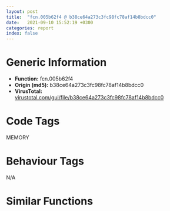 ```yaml
---
layout: post
title:  "fcn.005b62f4 @ b38ce64a273c3fc98fc78af14b8bdcc0"
date:   2021-09-10 15:52:19 +0300
categories: report
index: false
---
```


# Generic Information
- **Function:** fcn.005b62f4
- **Origin (md5):** b38ce64a273c3fc98fc78af14b8bdcc0
- **VirusTotal:** [virustotal.com/gui/file/b38ce64a273c3fc98fc78af14b8bdcc0][virustotal_ref]

# Code Tags
<span class="tag" id="MEMORY">MEMORY</span>


# Behaviour Tags
<span class="bhv-tag" id="na">N/A</span>

# Similar Functions
<script type="text/javascript" src="https://www.gstatic.com/charts/loader.js"></script>
<script type="text/javascript">

    google.charts.load('current', {'packages':['corechart']});
    google.charts.setOnLoadCallback(drawChart);

    function drawChart() {
    var data = new google.visualization.DataTable();
        data.addColumn('number', 'X');
        data.addColumn('number', 'Y');
        data.addColumn({type: 'string', role: 'tooltip', 'p': {'html': true}});
        data.addColumn({'type': 'string', 'role': 'style'});
        
        data.addRows([
    [-42.87651824951172, 31.333154678344727, '<b><a href="/report/fcn.005b62f4@b38ce64a273c3fc98fc78af14b8bdcc0">fcn.005b62f4</a><br>@b38ce64a273c3fc98fc78af14b8bdcc0</b><br>', 'point { fill-color: #e0440e; }'],
[15.101462364196777, -205.5974884033203, '<b><a href="/report/fcn.004023aa@90aa43862e75a7f78f2655241632f0e5">fcn.004023aa</a><br>@90aa43862e75a7f78f2655241632f0e5</b><br>', 'null'],
[-72.93640899658203, -83.53760528564453, '<b><a href="/report/fcn.00407b2b@7dd153bad1771b9e8d5266a341ebf949">fcn.00407b2b</a><br>@7dd153bad1771b9e8d5266a341ebf949</b><br>', 'null'],
[77.10448455810547, 29.274511337280273, '<b><a href="/report/fcn.004013c0@562bf33eb57e8c08a86e538e69918c30">fcn.004013c0</a><br>@562bf33eb57e8c08a86e538e69918c30</b><br>', 'null'],
[-150.4180450439453, 47.84467315673828, '<b><a href="/report/fcn.00523c15@da37d90419c1292c0f16cbfd1f66402d">fcn.00523c15</a><br>@da37d90419c1292c0f16cbfd1f66402d</b><br>', 'null'],
[-96.27490234375, -21.730806350708008, '<b><a href="/report/fcn.00405da2@ea9c1e2eeb951a8e6185c6674c228f98">fcn.00405da2</a><br>@ea9c1e2eeb951a8e6185c6674c228f98</b><br>', 'null'],
[103.64215087890625, -56.84614181518555, '<b><a href="/report/fcn.00401def@dd7278b699f8b751b4e28f3abe51fa08">fcn.00401def</a><br>@dd7278b699f8b751b4e28f3abe51fa08</b><br>', 'null'],
[-68.58417510986328, 93.94145965576172, '<b><a href="/report/fcn.0054ec2d@9a2108de6665bf53e42d7cbbbe5a0866">fcn.0054ec2d</a><br>@9a2108de6665bf53e42d7cbbbe5a0866</b><br>', 'null'],
[31.662811279296875, 81.22350311279297, '<b><a href="/report/fcn.00405d1e@1c48774da6a3dd4bf3ea41716a332c61">fcn.00405d1e</a><br>@1c48774da6a3dd4bf3ea41716a332c61</b><br>', 'null'],
[-49.10285949707031, -195.1463623046875, '<b><a href="/report/fcn.006db003@4b0f64217d092c5f535224282602e937">fcn.006db003</a><br>@4b0f64217d092c5f535224282602e937</b><br>', 'null'],
[37.509681701660156, -42.47313690185547, '<b><a href="/report/fcn.00402162@db863ed6a700d7bfd018a178d481bd23">fcn.00402162</a><br>@db863ed6a700d7bfd018a178d481bd23</b><br>', 'null'],

        ]);

    var options = {
        title: 'Similarity Plot',
        legend: 'none',
        colors: ['#dedbd9', '#e6693e', '#ec8f6e', '#f3b49f', '#f6c7b6'],
        tooltip: {isHtml: true, trigger: 'both'},
        explorer: {
        actions: ["dragToZoom", "rightClickToReset"],
        },
        chartArea: {
        width: '80%',
        height: '80%'
        },
        width: '100%',
        height: '100%'
    };

    var chart = new google.visualization.ScatterChart(document.getElementById('chart_div'));

    chart.draw(data, options);
    }
    
</script>


<div id="chart_div" style="width: 100%px; height: 100%;"></div>

# Disassembled Code
{% highlight nasm %}

push ebp
mov ebp, esp
sub esp, 0xa0
mov eax, dword[ebp-0x34]
sub eax, dword[ebp-0x28]
mov dword[ebp-0x2c], eax
mov eax, dword[ebp-0x3c]
add eax, dword[ebp-0x14]
mov dword[ebp-4], eax
mov eax, dword[ebp-0x4c]
sub eax, dword[ebp-0x58]
mov dword[ebp-8], eax
mov eax, dword[ebp-0x50]
add eax, dword[ebp-0x24]
sub eax, dword[ebp-0x60]
mov dword[ebp-0x10], eax
mov eax, dword[ebp-0x54]
add eax, dword[ebp-0x44]
mov dword[ebp-0xc], eax
mov eax, dword[ebp-0x2c]
add eax, dword[ebp-0x14]
add eax, dword[ebp-0x4c]
mov dword[ebp-0x38], eax
mov eax, dword[ebp-0x10]
add eax, dword[ebp-0x50]
mov dword[ebp-0xc], eax
mov eax, dword[ebp-0x64]
sub eax, dword[ebp-0x1c]
mov dword[ebp-0x34], eax
mov eax, dword[ebp-0x14]
sub eax, dword[ebp-0x58]
mov dword[ebp-0x34], eax
mov eax, dword[ebp-0x30]
sub eax, dword[ebp-0x3c]
mov dword[ebp-0x34], eax
mov eax, dword[ebp-0x28]
add eax, dword[ebp-0x28]
mov dword[ebp-0x2c], eax
mov eax, dword[ebp-0x58]
cmp eax, dword[ebp-0x10]
jae 0x5b637e
mov eax, dword[ebp-0x5c]
cmp eax, dword[ebp-0x40]
jne 0x5b6387
mov eax, dword[ebp-4]
cmp eax, dword[ebp-0x3c]
jbe 0x5b6387
mov eax, dword[ebp-0x58]
sub eax, dword[ebp-0x4c]
mov dword[ebp-0x5c], eax
mov eax, dword[ebp-0x50]
cmp eax, dword[ebp-0x38]
jne 0x5b639e
cmp dword[ebp-0x3c], 0
je 0x5b639e
mov eax, dword[ebp-0x20]
add eax, dword[ebp-0x2c]
mov dword[ebp-0xc], eax
mov eax, dword[ebp-0x6c]
sub eax, dword[ebp-0x38]
mov dword[ebp-0x10], eax
mov eax, dword[ebp-0x3c]
add eax, dword[ebp-0x30]
sub eax, dword[ebp-0x10]
mov dword[ebp-0x38], eax
mov eax, dword[ebp-0x50]
add eax, dword[ebp-4]
mov dword[ebp-0x48], eax
mov eax, dword[ebp-0x24]
add eax, dword[ebp-0x44]
sub eax, dword[ebp-0x60]
mov dword[ebp-4], eax
mov dword[ebp-0x18], 0x1f5
mov eax, dword[ebp-0x14]
sub eax, dword[ebp-0x3c]
mov dword[ebp-0xc], eax
mov eax, dword[ebp-0x14]
sub eax, dword[ebp-0x34]
mov dword[ebp-0x60], eax
mov eax, dword[ebp-0x18]
add eax, 0x1a
mov dword[ebp-0x18], eax
mov eax, dword[ebp-0x60]
sub eax, dword[ebp-0x10]
mov dword[ebp-0x20], eax
mov eax, dword[ebp-0x54]
sub eax, dword[ebp-0x28]
mov dword[ebp-0x2c], eax
cmp dword[ebp-0x18], 0x243
jb 0x5b63d8
cmp dword[ebp-0x38], 0
jbe 0x5b641d
cmp dword[ebp-0x50], 0
jne 0x5b641d
mov eax, dword[ebp-0x30]
sub eax, dword[ebp-0x24]
sub eax, dword[ebp-0x4c]
mov dword[ebp-0x60], eax
mov eax, dword[ebp-0x18]
sub eax, dword[ebp-0x50]
mov dword[ebp-0x38], eax
push 0x40
push 0x3000
push 0x119c8e
push 0
call dword[sym.imp.KERNEL32.dll_VirtualAlloc]
mov dword[ebp-0x84], eax
mov eax, dword[ebp-8]
add eax, dword[ebp-8]
add eax, dword[ebp-0x34]
mov dword[ebp-0x58], eax
mov eax, dword[ebp-0x6c]
sub eax, dword[ebp-0x2c]
add eax, dword[ebp-0x30]
mov dword[ebp-0x28], eax
mov eax, dword[ebp-0x24]
sub eax, dword[ebp-0xc]
mov dword[ebp-8], eax
mov eax, dword[ebp-0x10]
sub eax, dword[ebp-4]
mov dword[ebp-0x4c], eax
mov eax, dword[ebp-0x38]
sub eax, dword[ebp-0x64]
add eax, dword[ebp-0x1c]
mov dword[ebp-0x24], eax
mov eax, dword[ebp-0x4c]
add eax, dword[ebp-0xc]
mov dword[ebp-0x24], eax
mov eax, dword[ebp-0x30]
add eax, dword[ebp-0x24]
mov dword[ebp-0x10], eax
mov eax, dword[ebp-0x38]
add eax, dword[ebp-0x54]
mov dword[ebp-0x14], eax
mov eax, dword[ebp-0x6c]
sub eax, dword[ebp-0x38]
mov dword[ebp-0x48], eax
mov dword[ebp-0x48], 0x89a
mov eax, dword[ebp-0xc]
add eax, dword[ebp-0x64]
add eax, dword[ebp-0x38]
mov dword[ebp-0x14], eax
mov eax, dword[ebp-0x40]
add eax, dword[ebp-0x30]
mov dword[ebp-0x18], eax
mov eax, dword[ebp-0x48]
add eax, 7
mov dword[ebp-0x48], eax
mov eax, dword[ebp-0x14]
add eax, dword[ebp-0x30]
mov dword[ebp-0x54], eax
mov eax, dword[ebp-0x6c]
add eax, dword[ebp-0x14]
add eax, dword[ebp-0x34]
mov dword[ebp-0xc], eax
cmp dword[ebp-0x48], 0x8af
jb 0x5b64ad
cmp dword[ebp-8], 0
ja 0x5b64f1
mov eax, dword[ebp-0x44]
cmp eax, dword[ebp-0x24]
jbe 0x5b64fd
cmp dword[ebp-0x28], 0
jae 0x5b64fd
mov eax, dword[ebp-0x1c]
add eax, dword[ebp-0x38]
sub eax, dword[ebp-0x1c]
mov dword[ebp-0x58], eax
mov eax, dword[ebp-0x64]
add eax, dword[ebp-0x44]
sub eax, dword[ebp-4]
mov dword[ebp-0x1c], eax
mov eax, dword[ebp-0x84]
add eax, 0x39000
mov dword[ebp-0x84], eax
mov eax, dword[ebp-0x1c]
sub eax, dword[ebp-0x10]
sub eax, dword[ebp-0x1c]
mov dword[ebp-0x58], eax
mov eax, dword[ebp-0x4c]
sub eax, dword[ebp-0x10]
sub eax, dword[ebp-0xc]
mov dword[ebp-0x44], eax
mov eax, dword[ebp-0x24]
sub eax, dword[ebp-0x34]
add eax, dword[ebp-0x14]
mov dword[ebp-0x64], eax
mov eax, dword[ebp-0x30]
sub eax, dword[ebp-0xc]
sub eax, dword[ebp-0x5c]
mov dword[ebp-0x18], eax
mov dword[ebp-0x9c], 0x401000
and dword[ebp-0x28], 0
jmp 0x5b6561
mov eax, dword[ebp-0x28]
inc eax
mov dword[ebp-0x28], eax
cmp dword[ebp-0x28], 2
jae 0x5b6575
mov eax, dword[ebp-0xc]
add eax, dword[ebp-0x5c]
sub eax, dword[ebp-0x2c]
mov dword[ebp-0x44], eax
jmp 0x5b655a
mov eax, dword[ebp-0x54]
sub eax, dword[ebp-0x4c]
mov dword[ebp-8], eax
mov eax, dword[ebp-0x5c]
add eax, dword[ebp-0x5c]
mov dword[ebp-0xc], eax
mov eax, dword[ebp-0x28]
add eax, dword[ebp-0x60]
sub eax, dword[ebp-0x38]
mov dword[ebp-0x34], eax
and dword[ebp-0x68], 0
mov eax, dword[ebp-0x64]
add eax, dword[ebp-0x30]
add eax, dword[ebp-0x34]
mov dword[ebp-0x3c], eax
mov eax, dword[ebp-0x3c]
cmp eax, dword[ebp-0x48]
jbe 0x5b65bf
mov eax, dword[ebp-0x24]
cmp eax, dword[ebp-0x20]
ja 0x5b65bf
mov eax, dword[ebp-0x40]
sub eax, dword[ebp-0x24]
add eax, dword[ebp-0x4c]
mov dword[ebp-8], eax
mov eax, dword[ebp-0x2c]
add eax, dword[ebp-0x1c]
sub eax, dword[ebp-0x50]
mov dword[ebp-0x24], eax
mov eax, dword[ebp-0x24]
add eax, dword[ebp-0x1c]
mov dword[ebp-0x10], eax
mov eax, dword[ebp-0x44]
cmp eax, dword[ebp-0x50]
jae 0x5b65e4
mov eax, dword[ebp-0x1c]
cmp eax, dword[ebp-0x28]
jae 0x5b65ea
cmp dword[ebp-0x1c], 0
jne 0x5b65f3
mov eax, dword[ebp-0x64]
add eax, dword[ebp-0x60]
mov dword[ebp-4], eax
mov dword[ebp-0x90], 0xdc839568
mov eax, dword[ebp-0x54]
sub eax, dword[ebp-0x20]
mov dword[ebp-0x58], eax
mov eax, dword[ebp-0x18]
add eax, dword[ebp-0x14]
mov dword[ebp-0x4c], eax
mov dword[ebp-0x88], 0x53a71cc
mov eax, dword[ebp-0x28]
sub eax, dword[ebp-0x34]
add eax, dword[ebp-0x1c]
mov dword[ebp-8], eax
mov eax, dword[ebp-0x34]
mov dword[ebp-0x7c], eax
cmp dword[ebp-0x7c], 0x61
je 0x5b6673
cmp dword[ebp-0x7c], 0xa6
je 0x5b6681
cmp dword[ebp-0x7c], 0xbb
je 0x5b668f
cmp dword[ebp-0x7c], 0x114
je 0x5b6665
cmp dword[ebp-0x7c], 0x135
je 0x5b6657
jmp 0x5b669d
mov eax, dword[ebp-0x10]
add eax, dword[ebp-4]
add eax, dword[ebp-0x20]
mov dword[ebp-0x4c], eax
jmp 0x5b66a9
mov eax, dword[ebp-0x4c]
sub eax, dword[ebp-0x2c]
add eax, dword[ebp-0x3c]
mov dword[ebp-0x14], eax
jmp 0x5b66a9
mov eax, dword[ebp-0x40]
sub eax, dword[ebp-0x18]
add eax, dword[ebp-0x20]
mov dword[ebp-0x58], eax
jmp 0x5b66a9
mov eax, dword[ebp-0x38]
sub eax, dword[ebp-0x18]
sub eax, dword[ebp-0x24]
mov dword[ebp-0x44], eax
jmp 0x5b66a9
mov eax, dword[ebp-0x2c]
sub eax, dword[ebp-0x30]
sub eax, dword[ebp-0x28]
mov dword[ebp-0x3c], eax
jmp 0x5b66a9
mov eax, dword[ebp-0x5c]
add eax, dword[ebp-0x60]
add eax, dword[ebp-0x44]
mov dword[ebp-0x3c], eax
mov dword[ebp-0x8c], 0x773da7c0
mov eax, dword[ebp-0x1c]
imul eax, dword[ebp-0x30]
mov dword[ebp-0x38], eax
mov dword[ebp-0x70], 0x77c08ec1
mov eax, dword[ebp-0x14]
add eax, dword[ebp-0x14]
mov dword[ebp-0x54], eax
mov eax, dword[ebp-0xc]
sub eax, dword[ebp-0x38]
mov dword[ebp-0x60], eax
mov dword[ebp-0x80], 0x2c4b1279
mov eax, dword[ebp-0x30]
sub eax, dword[ebp-0x2c]
mov dword[ebp-0x40], eax
mov eax, dword[ebp-0x64]
add eax, dword[ebp-0x40]
mov dword[ebp-0x20], eax
mov dword[ebp-0x94], 0xdc8e576c
and dword[ebp-0x68], 0
cmp dword[ebp-0x68], 0xaa30
jae 0x5b6ba5
mov eax, dword[ebp-0x20]
cmp eax, dword[ebp-0x18]
jae 0x5b6722
mov eax, dword[ebp-8]
cmp eax, dword[ebp-0x14]
jne 0x5b6722
mov eax, dword[ebp-0x64]
cmp eax, dword[ebp-0x34]
ja 0x5b672e
mov eax, dword[ebp-0x28]
add eax, dword[ebp-0x50]
sub eax, dword[ebp-0x20]
mov dword[ebp-0x18], eax
mov eax, dword[ebp-0x90]
xor eax, dword[ebp-0x88]
mov dword[ebp-0x90], eax
mov eax, dword[ebp-0x3c]
sub eax, dword[ebp-0x6c]
add eax, dword[ebp-0x1c]
mov dword[ebp-0x48], eax
and dword[ebp-0x10], 0
jmp 0x5b6759
mov eax, dword[ebp-0x10]
inc eax
mov dword[ebp-0x10], eax
cmp dword[ebp-0x10], 1
jae 0x5b676a
mov eax, dword[ebp-0x3c]
add eax, dword[ebp-0x60]
mov dword[ebp-0x44], eax
jmp 0x5b6752
mov eax, dword[ebp-0x70]
xor eax, dword[ebp-0x80]
mov dword[ebp-0x70], eax
mov eax, dword[ebp-0x1c]
sub eax, dword[ebp-0x24]
sub eax, dword[ebp-0xc]
mov dword[ebp-0x2c], eax
mov eax, dword[ebp-0x80]
xor eax, dword[ebp-0x94]
mov dword[ebp-0x80], eax
mov eax, dword[ebp-0x44]
sub eax, dword[ebp-0x50]
mov dword[ebp-0x4c], eax
mov eax, dword[ebp-0x8c]
xor eax, dword[ebp-0x70]
mov dword[ebp-0x8c], eax
mov eax, dword[ebp-0x50]
sub eax, dword[ebp-0x24]
sub eax, dword[ebp-0x1c]
mov dword[ebp-4], eax
mov eax, dword[ebp-0x6c]
add eax, dword[ebp-0x14]
mov dword[ebp-0x28], eax
mov eax, dword[ebp-0x88]
add eax, dword[ebp-0x8c]
mov dword[ebp-0x88], eax
mov eax, dword[ebp-0x2c]
mov dword[ebp-0x78], eax
cmp dword[ebp-0x78], 0x26
je 0x5b680a
cmp dword[ebp-0x78], 0x2e
je 0x5b6820
cmp dword[ebp-0x78], 0x6d
je 0x5b682e
cmp dword[ebp-0x78], 0xce
je 0x5b67ff
cmp dword[ebp-0x78], 0xfc
je 0x5b683a
cmp dword[ebp-0x78], 0x127
je 0x5b6815
jmp 0x5b6848
mov eax, dword[ebp-0x5c]
sub eax, dword[ebp-0x44]
mov dword[ebp-0x10], eax
jmp 0x5b6851
mov eax, dword[ebp-0x6c]
sub eax, dword[ebp-0x1c]
mov dword[ebp-8], eax
jmp 0x5b6851
mov eax, dword[ebp-0x10]
sub eax, dword[ebp-0x10]
mov dword[ebp-0x64], eax
jmp 0x5b6851
mov eax, dword[ebp-8]
add eax, dword[ebp-0xc]
add eax, dword[ebp-0x5c]
mov dword[ebp-4], eax
jmp 0x5b6851
mov eax, dword[ebp-0x10]
imul eax, dword[ebp-0x50]
mov dword[ebp-0x18], eax
jmp 0x5b6851
mov eax, dword[ebp-0x50]
sub eax, dword[ebp-0x24]
add eax, dword[ebp-0x30]
mov dword[ebp-0xc], eax
jmp 0x5b6851
mov eax, dword[ebp-0x40]
add eax, dword[ebp-0x54]
mov dword[ebp-0x10], eax
mov eax, dword[ebp-0x70]
add eax, dword[ebp-0x80]
mov dword[ebp-0x70], eax
mov eax, dword[ebp-0x30]
add eax, dword[ebp-0x4c]
mov dword[ebp-0x40], eax
mov eax, dword[ebp-0x18]
sub eax, dword[ebp-0x4c]
add eax, dword[ebp-0x18]
mov dword[ebp-0x24], eax
mov eax, dword[ebp-0x70]
add eax, dword[ebp-0x94]
mov dword[ebp-0x70], eax
cmp dword[ebp-8], 0
je 0x5b6891
mov eax, dword[ebp-0x30]
cmp eax, dword[ebp-4]
je 0x5b689a
mov eax, dword[ebp-0x50]
cmp eax, dword[ebp-0x6c]
je 0x5b689a
mov eax, dword[ebp-0x40]
add eax, dword[ebp-8]
mov dword[ebp-0x10], eax
mov dword[ebp-0x34], 0x9c5
mov eax, dword[ebp-0x14]
sub eax, dword[ebp-0x48]
add eax, dword[ebp-4]
mov dword[ebp-0x50], eax
mov eax, dword[ebp-0x50]
add eax, dword[ebp-0x14]
sub eax, dword[ebp-4]
mov dword[ebp-0x48], eax
mov eax, dword[ebp-0x34]
add eax, 0x1f
mov dword[ebp-0x34], eax
mov eax, dword[ebp-0x28]
add eax, dword[ebp-0x48]
add eax, dword[ebp-0x60]
mov dword[ebp-0x40], eax
mov eax, dword[ebp-0x1c]
sub eax, dword[ebp-0x60]
mov dword[ebp-0x24], eax
cmp dword[ebp-0x34], 0xa03
jb 0x5b68ad
mov eax, dword[ebp-0xc]
cmp eax, dword[ebp-4]
jae 0x5b68f8
mov eax, dword[ebp-0xc]
cmp eax, dword[ebp-0x64]
ja 0x5b68f8
mov eax, dword[ebp-0x10]
cmp eax, dword[ebp-0x40]
jne 0x5b6901
mov eax, dword[ebp-0x54]
sub eax, dword[ebp-0x20]
mov dword[ebp-0x50], eax
mov eax, dword[ebp-0x3c]
add eax, dword[ebp-0x58]
mov dword[ebp-0x38], eax
mov eax, dword[ebp-0x84]
add eax, dword[ebp-0x68]
mov dword[ebp-0xa0], eax
mov eax, dword[ebp-0x3c]
sub eax, dword[ebp-0x14]
mov dword[ebp-8], eax
mov eax, dword[ebp-0x58]
add eax, dword[ebp-4]
sub eax, dword[ebp-8]
mov dword[ebp-0x2c], eax
mov eax, dword[ebp-0x54]
sub eax, dword[ebp-0x24]
add eax, dword[ebp-0x5c]
mov dword[ebp-0xc], eax
mov eax, dword[ebp-8]
sub eax, dword[ebp-0xc]
mov dword[ebp-0x2c], eax
mov eax, dword[ebp-0x9c]
add eax, dword[ebp-0x68]
mov dword[ebp-0x98], eax
mov eax, dword[ebp-0x2c]
sub eax, dword[ebp-0x30]
mov dword[ebp-0x10], eax
mov eax, dword[ebp-0x1c]
cmp eax, dword[ebp-0x44]
ja 0x5b6973
mov eax, dword[ebp-8]
cmp eax, dword[ebp-0x30]
jbe 0x5b697c
mov eax, dword[ebp-0xc]
cmp eax, dword[ebp-8]
ja 0x5b697c
mov eax, dword[ebp-0x40]
add eax, dword[ebp-0x3c]
mov dword[ebp-0x5c], eax
mov eax, dword[ebp-0x98]
mov eax, dword[eax]
sub eax, dword[ebp-0x90]
mov ecx, dword[ebp-0xa0]
mov dword[ecx], eax
mov eax, dword[ebp-4]
sub eax, dword[ebp-0x54]
mov dword[ebp-0x60], eax
mov eax, dword[ebp-4]
sub eax, dword[ebp-0x10]
sub eax, dword[ebp-0x40]
mov dword[ebp-0x54], eax
mov eax, dword[ebp-0x38]
mov dword[ebp-0x28], eax
and dword[ebp-4], 0
jmp 0x5b69ba
mov eax, dword[ebp-4]
inc eax
mov dword[ebp-4], eax
cmp dword[ebp-4], 3
jae 0x5b69cb
mov eax, dword[ebp-0x14]
sub eax, dword[ebp-0x58]
mov dword[ebp-0x60], eax
jmp 0x5b69b3
mov eax, dword[ebp-0x14]
sub eax, dword[ebp-0x60]
mov dword[ebp-0x20], eax
mov eax, dword[ebp-0x10]
sub eax, dword[ebp-0x64]
mov dword[ebp-0x20], eax
mov eax, dword[ebp-0x38]
add eax, dword[ebp-0x58]
add eax, dword[ebp-0x2c]
mov dword[ebp-0x40], eax
cmp dword[ebp-0x6c], 0
je 0x5b69f7
mov eax, dword[ebp-4]
cmp eax, dword[ebp-0x44]
jne 0x5b6a00
mov eax, dword[ebp-0x5c]
sub eax, dword[ebp-0x1c]
mov dword[ebp-0x3c], eax
mov eax, dword[ebp-0x54]
add eax, dword[ebp-0x50]
mov dword[ebp-0x1c], eax
mov eax, dword[ebp-0x68]
sub eax, 0x7b1ae
mov dword[ebp-0x68], eax
mov eax, dword[ebp-4]
add eax, dword[ebp-0x24]
mov dword[ebp-0x58], eax
mov eax, dword[ebp-0x24]
sub eax, dword[ebp-0x30]
sub eax, dword[ebp-0x64]
mov dword[ebp-0x54], eax
mov eax, dword[ebp-0x24]
cmp eax, dword[ebp-0x64]
jb 0x5b6a42
mov eax, dword[ebp-0x54]
cmp eax, dword[ebp-0x30]
jbe 0x5b6a42
mov eax, dword[ebp-0x40]
sub eax, dword[ebp-0x28]
mov dword[ebp-0x34], eax
mov eax, dword[ebp-0x14]
add eax, dword[ebp-0x44]
mov dword[ebp-8], eax
mov eax, dword[ebp-0x6c]
sub eax, dword[ebp-0xc]
mov dword[ebp-4], eax
and dword[ebp-0x20], 0
jmp 0x5b6a61
mov eax, dword[ebp-0x20]
inc eax
mov dword[ebp-0x20], eax
cmp dword[ebp-0x20], 2
jae 0x5b6a75
mov eax, dword[ebp-0x4c]
add eax, dword[ebp-0x4c]
sub eax, dword[ebp-0x28]
mov dword[ebp-0x64], eax
jmp 0x5b6a5a
mov eax, dword[ebp-4]
add eax, dword[ebp-0xc]
mov dword[ebp-0x44], eax
mov eax, dword[ebp-0x18]
sub eax, dword[ebp-0x24]
add eax, dword[ebp-0x48]
mov dword[ebp-8], eax
mov eax, dword[ebp-0x68]
sub eax, 0xad593
mov dword[ebp-0x68], eax
mov eax, dword[ebp-0x44]
sub eax, dword[ebp-8]
sub eax, dword[ebp-0x20]
mov dword[ebp-0x1c], eax
mov eax, dword[ebp-0x58]
sub eax, dword[ebp-8]
mov dword[ebp-0x34], eax
mov eax, dword[ebp-0x1c]
add eax, dword[ebp-0x34]
mov dword[ebp-0x30], eax
mov eax, dword[ebp-0x5c]
add eax, dword[ebp-0x28]
add eax, dword[ebp-0x28]
mov dword[ebp-0x14], eax
mov eax, dword[ebp-8]
cmp eax, dword[ebp-0x34]
ja 0x5b6ad7
mov eax, dword[ebp-4]
cmp eax, dword[ebp-0x6c]
jae 0x5b6ae3
mov eax, dword[ebp-0x20]
cmp eax, dword[ebp-0xc]
jne 0x5b6ae3
mov eax, dword[ebp-0x14]
sub eax, dword[ebp-0x58]
add eax, dword[ebp-0x38]
mov dword[ebp-4], eax
cmp dword[ebp-0x50], 0
je 0x5b6af1
mov eax, dword[ebp-0x2c]
cmp eax, dword[ebp-0x48]
jne 0x5b6afd
mov eax, dword[ebp-0x54]
sub eax, dword[ebp-0x14]
add eax, dword[ebp-0x18]
mov dword[ebp-0x40], eax
mov eax, dword[ebp-0x48]
add eax, dword[ebp-0x10]
mov dword[ebp-0x30], eax
mov eax, dword[ebp-0x20]
cmp eax, dword[ebp-0x4c]
jne 0x5b6b16
mov eax, dword[ebp-8]
cmp eax, dword[ebp-0x60]
jae 0x5b6b1f
mov eax, dword[ebp-0x30]
sub eax, dword[ebp-4]
mov dword[ebp-0x1c], eax
mov eax, dword[ebp-0x68]
sub eax, 0xe876
mov dword[ebp-0x68], eax
mov eax, dword[ebp-0x20]
sub eax, dword[ebp-0x54]
sub eax, dword[ebp-0x44]
mov dword[ebp-0x28], eax
mov eax, dword[ebp-0x48]
sub eax, dword[ebp-0x44]
add eax, dword[ebp-0x40]
mov dword[ebp-0x38], eax
mov eax, dword[ebp-0x2c]
add eax, dword[ebp-0x3c]
mov dword[ebp-0x20], eax
mov eax, dword[ebp-0x54]
sub eax, dword[ebp-0x1c]
sub eax, dword[ebp-0x3c]
mov dword[ebp-0x5c], eax
mov eax, dword[ebp-0x20]
sub eax, dword[ebp-0x58]
mov dword[ebp-0x14], eax
mov eax, dword[ebp-8]
add eax, dword[ebp-0x3c]
add eax, dword[ebp-4]
mov dword[ebp-0x60], eax
mov eax, dword[ebp-0x58]
sub eax, dword[ebp-0x5c]
mov dword[ebp-0x20], eax
mov eax, dword[ebp-0x28]
sub eax, dword[ebp-0x38]
sub eax, dword[ebp-0x18]
mov dword[ebp-0x58], eax
mov eax, dword[ebp-0x34]
add eax, dword[ebp-0x3c]
mov dword[ebp-0x14], eax
mov eax, dword[ebp-0x68]
add eax, 0x95106
mov dword[ebp-0x68], eax
mov eax, dword[ebp-0x68]
add eax, 0xa1eb5
mov dword[ebp-0x68], eax
jmp 0x5b66fd
mov eax, dword[ebp-0x5c]
sub eax, dword[ebp-4]
mov dword[ebp-0x1c], eax
mov eax, dword[ebp-0x84]
add eax, 0x892e
mov dword[0x45ae8f4], eax
mov eax, dword[ebp-0x48]
add eax, dword[ebp-0x18]
add eax, dword[ebp-0x18]
mov dword[ebp-0x30], eax
mov eax, dword[ebp-0x3c]
sub eax, dword[ebp-4]
add eax, dword[ebp-0x3c]
mov dword[ebp-0x2c], eax
mov eax, dword[ebp-0x40]
sub eax, dword[ebp-0x10]
mov dword[ebp-8], eax
mov eax, dword[ebp-0x40]
sub eax, dword[ebp-0x40]
mov dword[ebp-0x48], eax
mov eax, dword[ebp-0x14]
mov dword[ebp-0x74], eax
cmp dword[ebp-0x74], 0x41
je 0x5b6c47
cmp dword[ebp-0x74], 0x80
je 0x5b6c5d
cmp dword[ebp-0x74], 0xe3
je 0x5b6c2e
cmp dword[ebp-0x74], 0x135
je 0x5b6c3c
cmp dword[ebp-0x74], 0x16f
je 0x5b6c23
cmp dword[ebp-0x74], 0x179
je 0x5b6c52
jmp 0x5b6c68
mov eax, dword[ebp-8]
add eax, dword[ebp-0x18]
mov dword[ebp-0x44], eax
jmp 0x5b6c74
mov eax, dword[ebp-0x44]
add eax, dword[ebp-0x6c]
sub eax, dword[ebp-0x40]
mov dword[ebp-0x48], eax
jmp 0x5b6c74
mov eax, dword[ebp-0x54]
add eax, dword[ebp-0x5c]
mov dword[ebp-0x20], eax
jmp 0x5b6c74
mov eax, dword[ebp-0x60]
add eax, dword[ebp-0x5c]
mov dword[ebp-4], eax
jmp 0x5b6c74
mov eax, dword[ebp-0xc]
sub eax, dword[ebp-0x4c]
mov dword[ebp-0x40], eax
jmp 0x5b6c74
mov eax, dword[ebp-0x24]
add eax, dword[ebp-0x38]
mov dword[ebp-0x48], eax
jmp 0x5b6c74
mov eax, dword[ebp-8]
add eax, dword[ebp-0x38]
add eax, dword[ebp-0x18]
mov dword[ebp-0x5c], eax
mov eax, dword[ebp-0x48]
add eax, dword[ebp-0x2c]
mov dword[ebp-0xc], eax
mov eax, dword[ebp-0x64]
cmp eax, dword[ebp-0x44]
jne 0x5b6c9e
mov eax, dword[ebp-0x2c]
cmp eax, dword[ebp-0x4c]
je 0x5b6c9e
mov eax, dword[ebp-0x30]
cmp eax, dword[ebp-0xc]
je 0x5b6c9e
mov eax, dword[ebp-0x20]
add eax, dword[ebp-0x2c]
mov dword[ebp-0x28], eax
mov eax, dword[ebp-8]
add eax, dword[ebp-8]
mov dword[ebp-0x18], eax
and dword[ebp-0x18], 0
jmp 0x5b6cb4
mov eax, dword[ebp-0x18]
inc eax
mov dword[ebp-0x18], eax
cmp dword[ebp-0x18], 3
jae 0x5b6cc8
mov eax, dword[ebp-0x2c]
add eax, dword[ebp-0x14]
add eax, dword[ebp-0x10]
mov dword[ebp-0x20], eax
jmp 0x5b6cad
mov eax, dword[ebp-0x2c]
sub eax, dword[ebp-0xc]
add eax, dword[ebp-0x24]
mov dword[ebp-0x34], eax
mov esp, ebp
pop ebp
ret

{% endhighlight %}

[virustotal_ref]: https://www.virustotal.com/gui/file/b38ce64a273c3fc98fc78af14b8bdcc0
